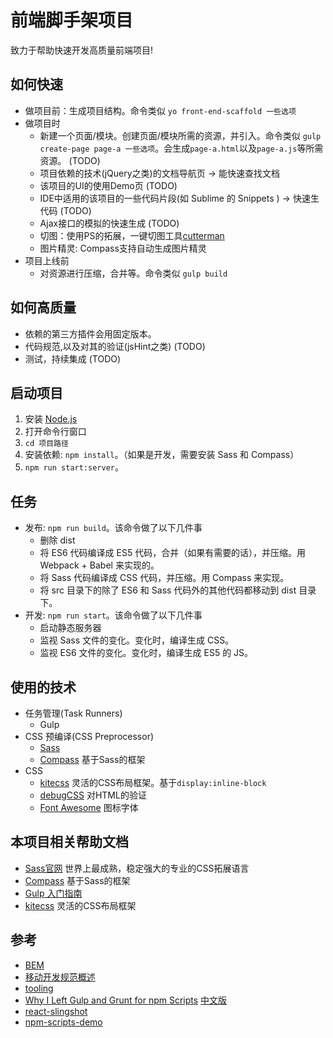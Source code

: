 # 前端脚手架项目
致力于帮助快速开发高质量前端项目!

## 如何快速
* 做项目前：生成项目结构。命令类似 `yo front-end-scaffold 一些选项`
* 做项目时
	* 新建一个页面/模块。创建页面/模块所需的资源，并引入。命令类似 `gulp create-page page-a 一些选项`。会生成`page-a.html`以及`page-a.js`等所需资源。 (TODO)
	* 项目依赖的技术(jQuery之类)的文档导航页 -> 能快速查找文档
	* 该项目的UI的使用Demo页 (TODO)
	* IDE中适用的该项目的一些代码片段(如 Sublime 的 Snippets ) -> 快速生代码 (TODO)
	* Ajax接口的模拟的快速生成 (TODO)
	* 切图：使用PS的拓展，一键切图工具[cutterman](http://www.cutterman.cn/cutterman/feature)
	* 图片精灵: Compass支持自动生成图片精灵
* 项目上线前
	* 对资源进行压缩，合并等。命令类似 `gulp build`

## 如何高质量
* 依赖的第三方插件会用固定版本。
* 代码规范,以及对其的验证(jsHint之类) (TODO)
* 测试，持续集成 (TODO)

## 启动项目
1. 安装 [Node.js](https://nodejs.org/en/)
1. 打开命令行窗口
1. `cd 项目路径`
1. 安装依赖: `npm install`。（如果是开发，需要安装 Sass 和 Compass）
1. `npm run start:server`。


## 任务
* 发布: `npm run build`。该命令做了以下几件事
	* 删除 dist
	* 将 ES6 代码编译成 ES5 代码，合并（如果有需要的话），并压缩。用 Webpack + Babel 来实现的。
	* 将 Sass 代码编译成 CSS 代码，并压缩。用 Compass 来实现。
	* 将 src 目录下的除了 ES6 和 Sass 代码外的其他代码都移动到 dist 目录下。
* 开发: `npm run start`。该命令做了以下几件事
	* 启动静态服务器
	* 监视 Sass 文件的变化。变化时，编译生成 CSS。
	* 监视 ES6 文件的变化。变化时，编译生成 ES5 的 JS。

## 使用的技术
* 任务管理(Task Runners)
	* Gulp
* CSS 预编译(CSS Preprocessor)
	* [Sass](http://sass-lang.com/)
	* [Compass](http://compass-style.org/) 基于Sass的框架
* CSS
	* [kitecss](http://hiloki.github.io/kitecss/) 灵活的CSS布局框架。基于`display:inline-block`
	* [debugCSS](https://github.com/yahoo/debugCSS) 对HTML的验证
	* [Font Awesome](http://fortawesome.github.io/Font-Awesome/) 图标字体


## 本项目相关帮助文档
* [Sass官网](http://sass-lang.com/) 世界上最成熟，稳定强大的专业的CSS拓展语言
* [Compass](http://compass-style.org/) 基于Sass的框架
* [Gulp 入门指南](https://github.com/nimojs/gulp-book)
* [kitecss](http://hiloki.github.io/kitecss/) 灵活的CSS布局框架


## 参考
* [BEM](https://en.bem.info/)
* [移动开发规范概述](http://alloyteam.github.io/Spirit/modules/Standard/index.html)
* [tooling](https://github.com/egoist/tooling)
* [Why I Left Gulp and Grunt for npm Scripts](https://medium.freecodecamp.com/why-i-left-gulp-and-grunt-for-npm-scripts-3d6853dd22b8#.n8tjc2j5e) [中文版](http://www.infoq.com/cn/news/2016/02/gulp-grunt-npm-scripts-part2)
* [react-slingshot](https://github.com/coryhouse/react-slingshot/blob/master/package.json)
* [npm-scripts-demo](https://github.com/revolution-messaging/npm-scripts-demo)

